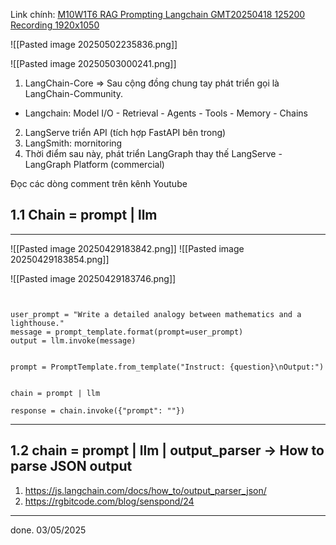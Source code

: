Link chính: [M10W1T6 RAG Prompting Langchain GMT20250418 125200 Recording 1920x1050](https://www.youtube.com/watch?v=U6kR-UrMJww&list=PLQyIFBsiXn12Z6HuhlBQY-4qXykjnEsHi&index=1)



![[Pasted image 20250502235836.png]]

![[Pasted image 20250503000241.png]]

1. LangChain-Core => Sau cộng đồng chung tay phát triển gọi là LangChain-Community. 
- Langchain: Model I/O - Retrieval - Agents - Tools - Memory - Chains 
2. LangServe triển API (tích hợp FastAPI bên trong) 
3. LangSmith: mornitoring
4. Thời điểm sau này, phát triển LangGraph thay thế LangServe - LangGraph Platform (commercial)


Đọc các dòng comment trên kênh Youtube 

## 1.1 Chain = prompt | llm

---
![[Pasted image 20250429183842.png]]
![[Pasted image 20250429183854.png]]

![[Pasted image 20250429183746.png]]
```


user_prompt = "Write a detailed analogy between mathematics and a lighthouse."
message = prompt_template.format(prompt=user_prompt)
output = llm.invoke(message)
```

```

prompt = PromptTemplate.from_template("Instruct: {question}\nOutput:")


chain = prompt | llm

response = chain.invoke({"prompt": ""})

```
---

## 1.2 chain = prompt | llm | output_parser -> How to parse JSON output
1. https://js.langchain.com/docs/how_to/output_parser_json/
2. https://rgbitcode.com/blog/senspond/24

---
done. 03/05/2025